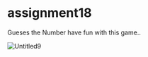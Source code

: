 # assignment18
Gueses the Number 
have fun with this game..

![Untitled9](https://user-images.githubusercontent.com/88148144/137597328-85622d05-3ad9-4d21-9916-9b1815a41c44.png)
